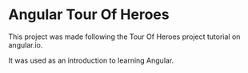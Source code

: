 # Angular Tour Of Heroes

This project was made following the Tour Of Heroes project tutorial on angular.io.

It was used as an introduction to learning Angular.
